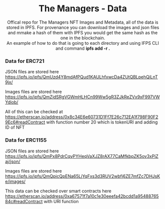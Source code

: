   <h1 align="center">The Managers - Data</h1>
  <p align="center">
    <a href="https://themanagers.wtf/>
      <img alt="pull requests welcome badge" src="https://themanagers.wtf/images/Logo.svg">
    </a>
  </p>

  <p align="center">Offical repo for The Managers NFT Images and Metadata, all of the data is stored in IPFS. For provenance you can download the images and json files and mmake a hash of them with IPFS 
 you would get the same hash as the one in the blockchain. <br> An example of how to do that is going to each directory and using IFPS CLI and command <strong>ipfs add -r . </strong>  </p>

### Data for ERC721 

JSON files are stored here
https://ipfs.io/ipfs/QmUzd4Y8mdAfPQud1KAULhfxwcDa4ZUtQBLpehQiLnT9jx/

Images files are stored here
https://ipfs.io/ipfs/QmZjdSRgVGWmHLHCn99Ww5gR3ZJkReZVx9xF997VWYdiob/

All of this can be checked at https://etherscan.io/address/0x8c34E6e60731D1Ff7E26c712EA1f798F90F29Ec6#readContract  with function number 20 which is tokenURI and adding ID of NFT

### Data for ERC1155

JSON files are stored here
https://ipfs.io/ipfs/QmPx8PdrCqyPYHeqVaXJZ8rAX77CaMfkbpZK5ov3xPiZaj/json/

Images files are stored here
https://ipfs.io/ipfs/QmQpicQpENa65LjYqFxs3d3RUV2wbfj6ZE7mfZc7DHJsKe/images/

This data can be checked over smart contracts here https://etherscan.io/address/0xa67571f7a10c1e30eeefa42bcdd1a9548876584c#readContract  with URI function
